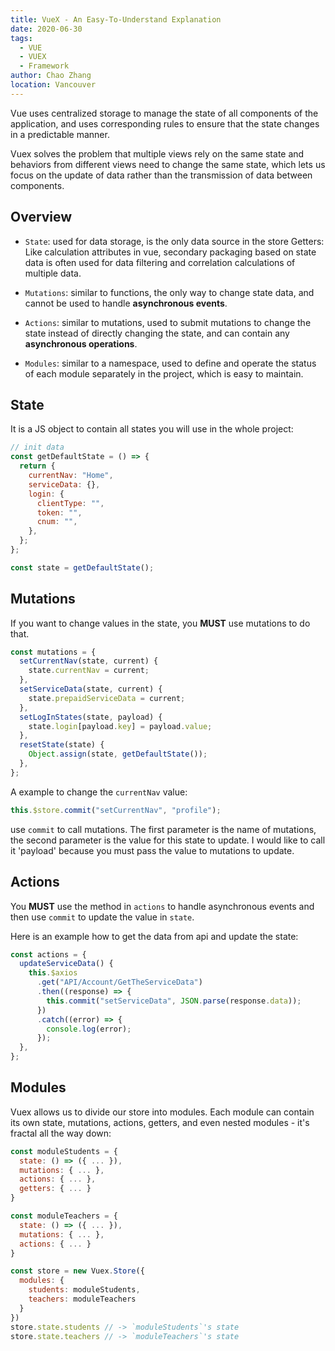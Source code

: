 ```yaml
---
title: VueX - An Easy-To-Understand Explanation
date: 2020-06-30
tags:
  - VUE
  - VUEX
  - Framework
author: Chao Zhang
location: Vancouver
---
```


Vue uses centralized storage to manage the state of all components of the application, and uses corresponding rules to ensure that the state changes in a predictable manner.

Vuex solves the problem that multiple views rely on the same state and behaviors from different views need to change the same state, which lets us focus on the update of data rather than the transmission of data between components.

## Overview

- `State`: used for data storage, is the only data source in the store
  Getters: Like calculation attributes in vue, secondary packaging based on state data is often used for data filtering and correlation calculations of multiple data.

- `Mutations`: similar to functions, the only way to change state data, and cannot be used to handle **asynchronous events**.

- `Actions`: similar to mutations, used to submit mutations to change the state instead of directly changing the state, and can contain any **asynchronous operations**.

- `Modules`: similar to a namespace, used to define and operate the status of each module separately in the project, which is easy to maintain.

## State

It is a JS object to contain all states you will use in the whole project:

```js
// init data
const getDefaultState = () => {
  return {
    currentNav: "Home",
    serviceData: {},
    login: {
      clientType: "",
      token: "",
      cnum: "",
    },
  };
};

const state = getDefaultState();
```

## Mutations

If you want to change values in the state, you **MUST** use mutations to do that.

```js
const mutations = {
  setCurrentNav(state, current) {
    state.currentNav = current;
  },
  setServiceData(state, current) {
    state.prepaidServiceData = current;
  },
  setLogInStates(state, payload) {
    state.login[payload.key] = payload.value;
  },
  resetState(state) {
    Object.assign(state, getDefaultState());
  },
};
```

A example to change the `currentNav` value:

```js
this.$store.commit("setCurrentNav", "profile");
```

use `commit` to call mutations. The first parameter is the name of mutations, the second parameter is the value for this state to update. I would like to call it 'payload' because you must pass the value to mutations to update.

## Actions

You **MUST** use the method in `actions` to handle asynchronous events and then use `commit` to update the value in `state`.

Here is an example how to get the data from api and update the state:

```js
const actions = {
  updateServiceData() {
    this.$axios
      .get("API/Account/GetTheServiceData")
      .then((response) => {
        this.commit("setServiceData", JSON.parse(response.data));
      })
      .catch((error) => {
        console.log(error);
      });
  },
};
```

## Modules

Vuex allows us to divide our store into modules. Each module can contain its own state, mutations, actions, getters, and even nested modules - it's fractal all the way down:

```js
const moduleStudents = {
  state: () => ({ ... }),
  mutations: { ... },
  actions: { ... },
  getters: { ... }
}

const moduleTeachers = {
  state: () => ({ ... }),
  mutations: { ... },
  actions: { ... }
}

const store = new Vuex.Store({
  modules: {
    students: moduleStudents,
    teachers: moduleTeachers
  }
})
store.state.students // -> `moduleStudents`'s state
store.state.teachers // -> `moduleTeachers`'s state
```

